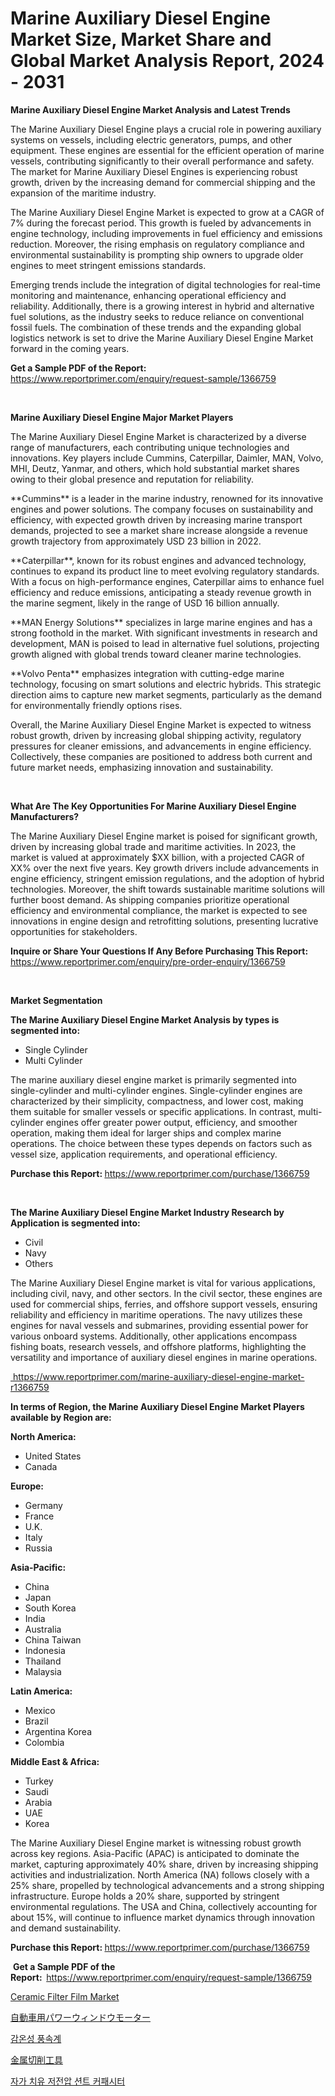 <p><h1>Marine Auxiliary Diesel Engine Market Size, Market Share and Global Market Analysis Report, 2024 - 2031</h1></p><p><strong>Marine Auxiliary Diesel Engine Market Analysis and Latest Trends</strong></p>
<p><p>The Marine Auxiliary Diesel Engine plays a crucial role in powering auxiliary systems on vessels, including electric generators, pumps, and other equipment. These engines are essential for the efficient operation of marine vessels, contributing significantly to their overall performance and safety. The market for Marine Auxiliary Diesel Engines is experiencing robust growth, driven by the increasing demand for commercial shipping and the expansion of the maritime industry.</p><p>The Marine Auxiliary Diesel Engine Market is expected to grow at a CAGR of 7% during the forecast period. This growth is fueled by advancements in engine technology, including improvements in fuel efficiency and emissions reduction. Moreover, the rising emphasis on regulatory compliance and environmental sustainability is prompting ship owners to upgrade older engines to meet stringent emissions standards.</p><p>Emerging trends include the integration of digital technologies for real-time monitoring and maintenance, enhancing operational efficiency and reliability. Additionally, there is a growing interest in hybrid and alternative fuel solutions, as the industry seeks to reduce reliance on conventional fossil fuels. The combination of these trends and the expanding global logistics network is set to drive the Marine Auxiliary Diesel Engine Market forward in the coming years.</p></p>
<p><strong>Get a Sample PDF of the Report:&nbsp;</strong> <a href="https://www.reportprimer.com/enquiry/request-sample/1366759">https://www.reportprimer.com/enquiry/request-sample/1366759</a></p>
<p>&nbsp;</p>
<p><strong>Marine Auxiliary Diesel Engine Major Market Players</strong></p>
<p><p>The Marine Auxiliary Diesel Engine Market is characterized by a diverse range of manufacturers, each contributing unique technologies and innovations. Key players include Cummins, Caterpillar, Daimler, MAN, Volvo, MHI, Deutz, Yanmar, and others, which hold substantial market shares owing to their global presence and reputation for reliability.</p><p>**Cummins** is a leader in the marine industry, renowned for its innovative engines and power solutions. The company focuses on sustainability and efficiency, with expected growth driven by increasing marine transport demands, projected to see a market share increase alongside a revenue growth trajectory from approximately USD 23 billion in 2022.</p><p>**Caterpillar**, known for its robust engines and advanced technology, continues to expand its product line to meet evolving regulatory standards. With a focus on high-performance engines, Caterpillar aims to enhance fuel efficiency and reduce emissions, anticipating a steady revenue growth in the marine segment, likely in the range of USD 16 billion annually.</p><p>**MAN Energy Solutions** specializes in large marine engines and has a strong foothold in the market. With significant investments in research and development, MAN is poised to lead in alternative fuel solutions, projecting growth aligned with global trends toward cleaner marine technologies.</p><p>**Volvo Penta** emphasizes integration with cutting-edge marine technology, focusing on smart solutions and electric hybrids. This strategic direction aims to capture new market segments, particularly as the demand for environmentally friendly options rises.</p><p>Overall, the Marine Auxiliary Diesel Engine Market is expected to witness robust growth, driven by increasing global shipping activity, regulatory pressures for cleaner emissions, and advancements in engine efficiency. Collectively, these companies are positioned to address both current and future market needs, emphasizing innovation and sustainability.</p></p>
<p>&nbsp;</p>
<p><strong>What Are The Key Opportunities For Marine Auxiliary Diesel Engine Manufacturers?</strong></p>
<p><p>The Marine Auxiliary Diesel Engine market is poised for significant growth, driven by increasing global trade and maritime activities. In 2023, the market is valued at approximately $XX billion, with a projected CAGR of XX% over the next five years. Key growth drivers include advancements in engine efficiency, stringent emission regulations, and the adoption of hybrid technologies. Moreover, the shift towards sustainable maritime solutions will further boost demand. As shipping companies prioritize operational efficiency and environmental compliance, the market is expected to see innovations in engine design and retrofitting solutions, presenting lucrative opportunities for stakeholders.</p></p>
<p><strong>Inquire or Share Your Questions If Any Before Purchasing This Report:</strong> <a href="https://www.reportprimer.com/enquiry/pre-order-enquiry/1366759">https://www.reportprimer.com/enquiry/pre-order-enquiry/1366759</a></p>
<p>&nbsp;</p>
<p><strong>Market Segmentation</strong></p>
<p><strong>The Marine Auxiliary Diesel Engine Market Analysis by types is segmented into:</strong></p>
<p><ul><li>Single Cylinder</li><li>Multi Cylinder</li></ul></p>
<p><p>The marine auxiliary diesel engine market is primarily segmented into single-cylinder and multi-cylinder engines. Single-cylinder engines are characterized by their simplicity, compactness, and lower cost, making them suitable for smaller vessels or specific applications. In contrast, multi-cylinder engines offer greater power output, efficiency, and smoother operation, making them ideal for larger ships and complex marine operations. The choice between these types depends on factors such as vessel size, application requirements, and operational efficiency.</p></p>
<p><strong>Purchase this Report:&nbsp;</strong><a href="https://www.reportprimer.com/purchase/1366759">https://www.reportprimer.com/purchase/1366759</a></p>
<p>&nbsp;</p>
<p><strong>The Marine Auxiliary Diesel Engine Market Industry Research by Application is segmented into:</strong></p>
<p><ul><li>Civil</li><li>Navy</li><li>Others</li></ul></p>
<p><p>The Marine Auxiliary Diesel Engine market is vital for various applications, including civil, navy, and other sectors. In the civil sector, these engines are used for commercial ships, ferries, and offshore support vessels, ensuring reliability and efficiency in maritime operations. The navy utilizes these engines for naval vessels and submarines, providing essential power for various onboard systems. Additionally, other applications encompass fishing boats, research vessels, and offshore platforms, highlighting the versatility and importance of auxiliary diesel engines in marine operations.</p></p>
<p><a href="https://www.reportprimer.com/marine-auxiliary-diesel-engine-market-r1366759">&nbsp;https://www.reportprimer.com/marine-auxiliary-diesel-engine-market-r1366759</a></p>
<p><strong>In terms of Region, the Marine Auxiliary Diesel Engine Market Players available by Region are:</strong></p>
<p>
    <p> <strong> North America: </strong>
        <ul>
            <li>United States</li>
            <li>Canada</li>
        </ul>
        </p> 
    <p> <strong> Europe: </strong>
        <ul>
            <li>Germany</li>
            <li>France</li>
            <li>U.K.</li>
            <li>Italy</li>
            <li>Russia</li>
        </ul>
        </p> 
    <p> <strong> Asia-Pacific: </strong>
        <ul>
            <li>China</li>
            <li>Japan</li>
            <li>South Korea</li>
            <li>India</li>
            <li>Australia</li>
            <li>China Taiwan</li>
            <li>Indonesia</li>
            <li>Thailand</li>
            <li>Malaysia</li>
        </ul>
        </p> 
    <p> <strong> Latin America: </strong>
        <ul>
            <li>Mexico</li>
            <li>Brazil</li>
            <li>Argentina Korea</li>
            <li>Colombia</li>
        </ul>
        </p> 
    <p> <strong> Middle East & Africa: </strong>
        <ul>
            <li>Turkey</li>
            <li>Saudi</li>
            <li>Arabia</li>
            <li>UAE</li>
            <li>Korea</li>
        </ul>
    </p>
    </p>
<p><p>The Marine Auxiliary Diesel Engine market is witnessing robust growth across key regions. Asia-Pacific (APAC) is anticipated to dominate the market, capturing approximately 40% share, driven by increasing shipping activities and industrialization. North America (NA) follows closely with a 25% share, propelled by technological advancements and a strong shipping infrastructure. Europe holds a 20% share, supported by stringent environmental regulations. The USA and China, collectively accounting for about 15%, will continue to influence market dynamics through innovation and demand sustainability.</p></p>
<p><strong>Purchase this Report: </strong><a href="https://www.reportprimer.com/purchase/1366759">https://www.reportprimer.com/purchase/1366759</a></p>
<p>&nbsp;<strong>Get a Sample PDF of the Report:&nbsp;&nbsp;</strong><a href="https://www.reportprimer.com/enquiry/request-sample/1366759">https://www.reportprimer.com/enquiry/request-sample/1366759</a></p>
<p><strong></strong></p>
<p><p><a href="https://issuu.com/reportprime-2/docs/ceramic-filter-film-market-size-203_76eb0ea7c714ce">Ceramic Filter Film Market</a></p><p><a href="https://medium.com/@jackybrekke_41148/%E8%87%AA%E5%8B%95%E8%BB%8A%E3%83%91%E3%83%AF%E3%83%BC%E3%82%A6%E3%82%A3%E3%83%B3%E3%83%89%E3%82%A6%E3%83%A2%E3%83%BC%E3%82%BF%E3%83%BC%E5%B8%82%E5%A0%B4%E3%81%AE%E3%83%80%E3%82%A4%E3%83%8A%E3%83%9F%E3%82%AF%E3%82%B9%E3%82%92%E6%8E%A2%E3%82%8B-2024%E5%B9%B4%E3%81%8B%E3%82%892031%E5%B9%B4%E3%81%AB%E3%81%8B%E3%81%91%E3%81%A6%E3%81%AE%E8%87%AA%E5%8B%95%E8%BB%8A%E3%83%91%E3%83%AF%E3%83%BC%E3%82%A6%E3%82%A3%E3%83%B3%E3%83%89%E3%82%A6%E3%83%A2%E3%83%BC%E3%82%BF%E3%83%BC%E5%B8%82%E5%A0%B4%E3%81%AB%E3%81%8A%E3%81%91%E3%82%8B%E5%8F%8E%E7%9B%8A%E5%88%86%E6%9E%90%E3%81%A8%E6%88%90%E9%95%B7%E4%BA%88%E6%B8%AC-cce1eba13117?postPublishedType=repub">自動車用パワーウィンドウモーター</a></p><p><a href="https://medium.com/@wallacecumfgmings567556/%EC%98%A8%EB%8F%84-%EA%B0%90%EC%9D%91%ED%98%95-%ED%92%8D%EC%86%8D%EA%B3%84-%EC%8B%9C%EC%9E%A5-%EA%B7%9C%EB%AA%A8-%EC%8B%9C%EC%9E%A5-%EC%84%B8%EB%B6%84%ED%99%94-%EC%8B%9C%EC%9E%A5-%EB%8F%99%ED%96%A5-%EB%B0%8F-2031%EB%85%84%EA%B9%8C%EC%A7%80%EC%9D%98-%EC%84%B1%EC%9E%A5-%EB%B6%84%EC%84%9D-%EC%98%88%EC%B8%A1-c89e99ba818c?postPublishedType=repub">감온성 풍속계</a></p><p><a href="https://medium.com/@jackybrekke_41148/%E3%82%B0%E3%83%AD%E3%83%BC%E3%83%90%E3%83%AB%E9%87%91%E5%B1%9E%E5%88%87%E5%89%8A%E5%B7%A5%E5%85%B7%E5%B8%82%E5%A0%B4%E3%82%BB%E3%82%AF%E3%82%BF%E3%83%BC-%E7%A8%AE%E9%A1%9E-%E7%94%A8%E9%80%94-%E5%B8%82%E5%A0%B4%E3%83%97%E3%83%AC%E3%82%A4%E3%83%A4%E3%83%BC%E3%81%AE%E6%88%A6%E7%95%A5-%E5%9C%B0%E5%9F%9F%E5%88%A5%E6%88%90%E9%95%B7%E3%81%AE%E6%B4%9E%E5%AF%9F-%E5%B0%86%E6%9D%A5%E3%81%AE%E4%BA%88%E6%B8%AC-2024%E5%B9%B4-2031%E5%B9%B4-9df5c083c0d6?postPublishedType=repub">金属切削工具</a></p><p><a href="https://medium.com/@wallacecumfgmings567556/%EC%9E%90%EA%B8%B0-%EC%B9%98%EC%9C%A0-%EC%A0%80%EC%A0%84%EC%95%95-%EC%85%98%ED%8A%B8-%EC%BB%A4%ED%8C%A8%EC%8B%9C%ED%84%B0-%EC%8B%9C%EC%9E%A5-%EC%8B%AC%EC%B8%B5-%EB%B6%84%EC%84%9D-%ED%8A%B8%EB%A0%8C%EB%93%9C-%EC%8B%9C%EC%9E%A5-%EC%84%B8%EB%B6%84%ED%99%94-%EB%B0%8F-%EA%B2%BD%EC%9F%81-%EB%B6%84%EC%84%9D-519cd3dffcbf?postPublishedType=repub">자가 치유 저전압 션트 커패시터</a></p></p>
